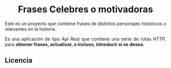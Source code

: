 <h1 align="center">Frases Celebres o motivadoras</h1>

<p align="justify" >Este es un proyecto que contiene frases de distintos personajes históricos o relevantes en la historia.</p>
<p align="justify" >Es una aplicación de tipo Api Rest que contiene una serie de rutas HTTP, para <strong>obtener frases, actualizar, o incluso, introducir si se desea. </strong></p>



## Licencia


